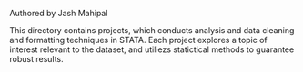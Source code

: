 Authored by Jash Mahipal

This directory contains projects, which conducts analysis and data cleaning and formatting techniques in STATA. Each project explores a topic of interest relevant to the dataset, and utiliezs statictical methods to guarantee robust results.